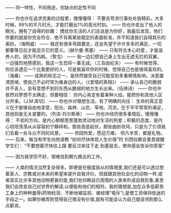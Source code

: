 ——
同一特性，不同用途，优缺点的定性不同

——
你也许在追求完美的过程里，慢慢懂得：
不要去苛求行事处处皆精彩。大多时候，99%的平凡时光，才能打磨出1%的高光时刻。
——
你也许走出了他人的眼光，拥有了自得的妙趣：
搅扰你生活的人们总说是为你好，我最后发现，他们所要的就是你完全符合、绝不背离某些既定的表面标准，并不知道我们自得其乐的美妙。（海明威）
——
我还有很多弯路要走，还会失望于许许多多的满足，一切都要等日后才能显示它的意义。（赫尔曼·黑塞）
——
只有符合本心的爱，才是滋养人的，因为不内耗。（黎戈）
——
我一边幻想自己身上生出无遮无拦的双翼，一边强烈地预感到，我这一生恐将一事无成。（三岛由纪夫）
——
有时候觉得，你应该遇见一个比我更好的人，可是我喜欢你的时候，觉得自己也是值得喜欢的。（海桑）
——
成熟的标志之一，是欣然接受自己可能受到多重移情影响，决意厘清思绪，使自己不必时常为难身边的人。（《爱情的真相》）
——
承认自己的脆弱并不丢人，会有意想不到的东西从脆弱的地方生长出来。（伍绮诗）
——
你也许依然对梦想不太确定，但要相信：
你内心肯定有着某种火焰，能把你和其他人区分开来。（J.M.库切）
——
你也许对理想生活，有了明确的向往：
生命的真正意义在于能够自由地享受，阳光、森林、山峦、草地、河流，在于平平常常的满足，其他则是无关紧要的。（列夫·托尔斯泰）
——
你也许经历很多事情后，慢慢懂得：
不变的方向，是内心郁郁葱葱蓬勃灵动地对生活的热爱；积极的态度，是内心坦坦荡荡从从容容的宁静祥和。那些高低起伏，那些曲折坎坷，只是为了引领我们去看一处与众不同的风景。
——
但因热爱，愿迎万难。
但凡辛苦，都是礼物。
——
后来，每当有学生向他请教
“如何尽快体现人生价值”时
刘西拉都会善意提醒学生们：
“不要想着尽快往上蹿
要反过来往下走
到基层去，使命感会告诉你答案”

——
因为我学历不好，很难找到朝九晚五的工作。

——
人类的情况当然复杂得多。即便是在极度屈从的情境里,我们还是可以透过想着家人、宗教或对未来的希望来提升自我评价。但就跟其他社会化的动物一样,或者其实比许多其他动物更甚的是,我们也仰赖自已周围的人类来形成自我形象,甚至我们会改变自己对世界的解读,以便能和他们的相符。我的猜想是,加在众多低薪劳工身上的种种羞辱(药物检测、不断地被监视、被经理“电斥”),是使工资保持低迷的手段之一。如果你被弄到觉得自己很没有价值,就有可能会认为自己就该领到那么点薪资。